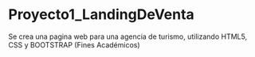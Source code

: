 # Proyecto1_LandingDeVenta
Se crea una pagina web para una agencia de turismo, utilizando HTML5, CSS y BOOTSTRAP (Fines Académicos)
